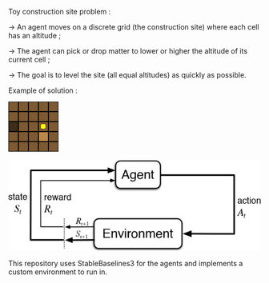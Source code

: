 Toy construction site problem :

-> An agent moves on a discrete grid (the construction site) where each cell has an altitude ;

-> The agent can pick or drop matter to lower or higher the altitude of its current cell ;

-> The goal is to level the site (all equal altitudes) as quickly as possible.


Example of solution :

![](_doc/simpleSolution.gif)



![](_doc/RL_illustration.jpg)

This repository uses StableBaselines3 for the agents and implements a custom environment to run in.
